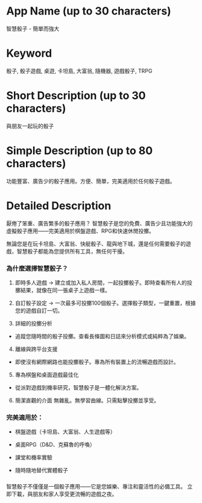 # App Name (up to 30 characters)
智慧骰子 - 簡單而強大

# Keyword
骰子, 骰子遊戲, 桌遊, 卡坦島, 大富翁, 隨機器, 遊戲骰子, TRPG

# Short Description (up to 30 characters)
與朋友一起玩的骰子

# Simple Description (up to 80 characters)
功能豐富、廣告少的骰子應用。方便、簡單，完美適用於任何骰子遊戲。

# Detailed Description

厭倦了笨重、廣告繁多的骰子應用？
智慧骰子是您的免費、廣告少且功能強大的虛擬骰子應用——完美適用於棋盤遊戲、RPG和快速休閒投擲。

無論您是在玩卡坦島、大富翁、快艇骰子、龍與地下城，還是任何需要骰子的遊戲，智慧骰子都能為您提供所有工具，無任何干擾。

### 為什麼選擇智慧骰子？
1. 即時多人遊戲
-> 建立或加入私人房間，一起投擲骰子。即時查看所有人的投擲結果，就像在同一張桌子上遊戲一樣。

2. 自訂骰子設定
-> 一次最多可投擲100個骰子。選擇骰子類型，一鍵重置，根據您的遊戲自訂一切。

3. 詳細的投擲分析
- 追蹤您隨時間的骰子投擲。查看長條圖和日誌來分析模式或純粹為了娛樂。

4. 離線與跨平台支援
- 即使沒有網際網路也能投擲骰子。專為所有裝置上的流暢遊戲而設計。

5. 專為棋盤和桌面遊戲最佳化
- 從派對遊戲到機率研究，智慧骰子是一體化解決方案。

6. 簡潔直觀的介面
無雜亂。無學習曲線。只需點擊投擲並享受。

### 完美適用於：
- 棋盤遊戲（卡坦島、大富翁、人生遊戲等）

- 桌面RPG（D&D、克蘇魯的呼喚）

- 課堂和機率實驗

- 隨時隨地替代實體骰子

###
智慧骰子不僅僅是一個骰子應用——它是您娛樂、專注和靈活性的必備工具。
立即下載，與朋友和家人享受更流暢的遊戲之夜。 